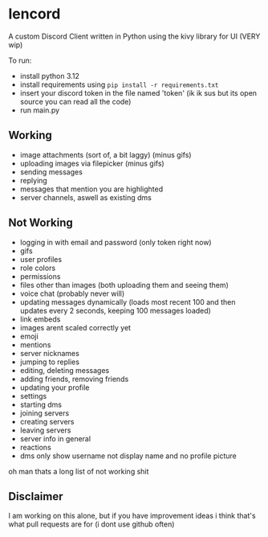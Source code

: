 # lencord
A custom Discord Client written in Python using the kivy library for UI (VERY wip)

To run:
- install python 3.12
- install requirements using `pip install -r requirements.txt`
- insert your discord token in the file named 'token' (ik ik sus but its open source you can read all the code)
- run main.py

## Working
- image attachments (sort of, a bit laggy) (minus gifs)
- uploading images via filepicker (minus gifs)
- sending messages
- replying
- messages that mention you are highlighted
- server channels, aswell as existing dms

## Not Working
- logging in with email and password (only token right now)
- gifs
- user profiles
- role colors
- permissions
- files other than images (both uploading them and seeing them)
- voice chat (probably never will)
- updating messages dynamically (loads most recent 100 and then updates every 2 seconds, keeping 100 messages loaded)
- link embeds
- images arent scaled correctly yet
- emoji
- mentions
- server nicknames
- jumping to replies
- editing, deleting messages
- adding friends, removing friends
- updating your profile
- settings
- starting dms
- joining servers
- creating servers
- leaving servers
- server info in general
- reactions
- dms only show username not display name and no profile picture


oh man thats a long list of not working shit

## Disclaimer
I am working on this alone, but if you have improvement ideas i think that's what pull requests are for (i dont use github often)
